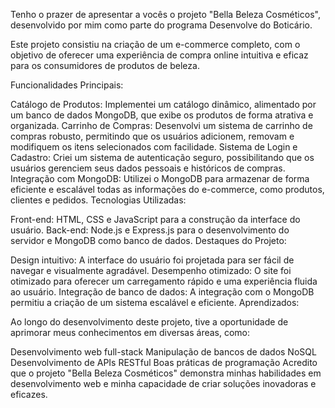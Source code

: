 Tenho o prazer de apresentar a vocês o projeto "Bella Beleza Cosméticos", desenvolvido por mim como parte do programa Desenvolve do Boticário.

Este projeto consistiu na criação de um e-commerce completo, com o objetivo de oferecer uma experiência de compra online intuitiva e eficaz para os consumidores de produtos de beleza.

Funcionalidades Principais:

Catálogo de Produtos: Implementei um catálogo dinâmico, alimentado por um banco de dados MongoDB, que exibe os produtos de forma atrativa e organizada.
Carrinho de Compras: Desenvolvi um sistema de carrinho de compras robusto, permitindo que os usuários adicionem, removam e modifiquem os itens selecionados com facilidade.
Sistema de Login e Cadastro: Criei um sistema de autenticação seguro, possibilitando que os usuários gerenciem seus dados pessoais e históricos de compras.
Integração com MongoDB: Utilizei o MongoDB para armazenar de forma eficiente e escalável todas as informações do e-commerce, como produtos, clientes e pedidos.
Tecnologias Utilizadas:

Front-end: HTML, CSS e JavaScript para a construção da interface do usuário.
Back-end: Node.js e Express.js para o desenvolvimento do servidor e MongoDB como banco de dados.
Destaques do Projeto:

Design intuitivo: A interface do usuário foi projetada para ser fácil de navegar e visualmente agradável.
Desempenho otimizado: O site foi otimizado para oferecer um carregamento rápido e uma experiência fluida ao usuário.
Integração de banco de dados: A integração com o MongoDB permitiu a criação de um sistema escalável e eficiente.
Aprendizados:

Ao longo do desenvolvimento deste projeto, tive a oportunidade de aprimorar meus conhecimentos em diversas áreas, como:

Desenvolvimento web full-stack
Manipulação de bancos de dados NoSQL
Desenvolvimento de APIs RESTful
Boas práticas de programação
Acredito que o projeto "Bella Beleza Cosméticos" demonstra minhas habilidades em desenvolvimento web e minha capacidade de criar soluções inovadoras e eficazes.
